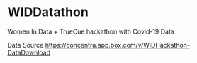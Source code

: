 # WIDDatathon
 Women In Data + TrueCue hackathon with Covid-19 Data

Data Source
https://concentra.app.box.com/v/WiDHackathon-DataDownload